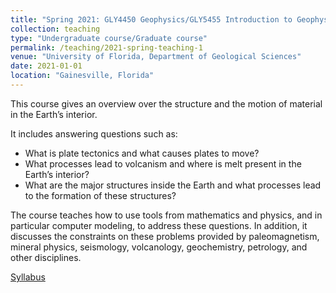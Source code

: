 ```yaml
---
title: "Spring 2021: GLY4450 Geophysics/GLY5455 Introduction to Geophysics"
collection: teaching
type: "Undergraduate course/Graduate course"
permalink: /teaching/2021-spring-teaching-1
venue: "University of Florida, Department of Geological Sciences"
date: 2021-01-01
location: "Gainesville, Florida"
---
```


This course gives an overview over the structure and the motion of material in the Earth’s interior. 

It includes answering questions such as:
* What is plate tectonics and what causes plates to move?
* What processes lead to volcanism and where is melt present in the Earth’s interior?
* What are the major structures inside the Earth and what processes lead to the formation of these structures?

The course teaches how to use tools from mathematics and physics, and in particular computer modeling, to address these questions. In addition, it discusses the constraints on these problems provided by paleomagnetism, mineral physics, seismology, volcanology, geochemistry, petrology, and other disciplines.

[Syllabus](../files/2021_Syllabus.pdf)
